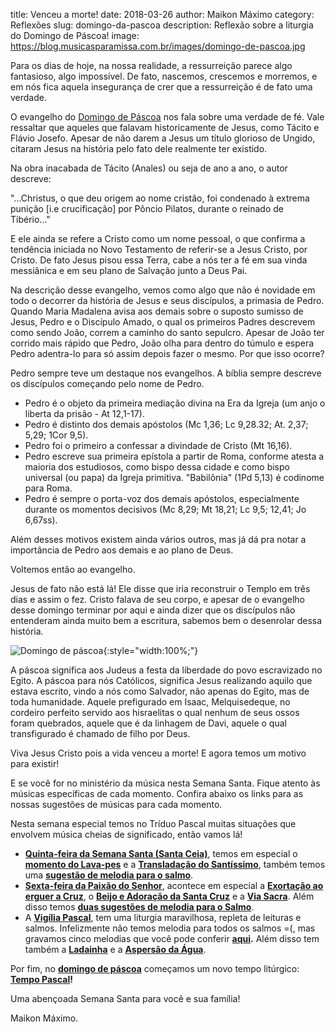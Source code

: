 ﻿title: Venceu a morte!
date: 2018-03-26
author: Maikon Máximo
category: Reflexões
slug: domingo-da-pascoa
description: Reflexão sobre a liturgia do Domingo de Páscoa!
image: https://blog.musicasparamissa.com.br/images/domingo-de-pascoa.jpg


Para os dias de hoje, na nossa realidade, a ressurreição parece algo fantasioso, algo impossível. De fato, nascemos, crescemos e morremos, e em nós fica aquela insegurança de crer que a ressurreição é de fato uma verdade.

O evangelho do [Domingo de Páscoa](https://musicasparamissa.com.br/sugestoes-para/domingo-da-pascoa) nos fala sobre uma verdade de fé.
Vale ressaltar que aqueles que falavam historicamente de Jesus, como Tácito e Flávio Josefo. Apesar de não darem a Jesus um título glorioso de Ungido, citaram Jesus na história pelo fato dele realmente ter existido.

Na obra inacabada de Tácito (Anales) ou seja de ano a ano, o autor descreve:

"...Christus, o que deu origem ao nome cristão, foi condenado à extrema punição [i.e crucificação] por Pôncio Pilatos, durante o reinado de Tibério..."

E ele ainda se refere a Cristo como um nome pessoal, o que confirma a tendência iniciada no Novo Testamento de referir-se a Jesus Cristo, por Cristo.
De fato Jesus pisou essa Terra, cabe a nós ter a fé em sua vinda messiânica e em seu plano de Salvação junto a Deus Pai.

Na descrição desse evangelho, vemos como algo que não é novidade em todo o decorrer da história de Jesus e seus discípulos, a primasia de Pedro. Quando Maria Madalena avisa aos demais sobre o suposto sumisso de Jesus, Pedro e o Discípulo Amado, o qual os primeiros Padres descrevem como sendo João, correm a caminho do santo sepulcro.
Apesar de João ter corrido mais rápido que Pedro, João olha para dentro do túmulo e espera Pedro adentra-lo para só assim depois fazer o mesmo.
Por que isso ocorre?

Pedro sempre teve um destaque nos evangelhos. A bíblia sempre descreve os discípulos começando pelo nome de Pedro.

- Pedro é o objeto da primeira mediação divina na Era da Igreja (um anjo o liberta da prisão - At 12,1-17).
- Pedro é distinto dos demais apóstolos (Mc 1,36; Lc 9,28.32; At. 2,37; 5,29; 1Cor 9,5).
- Pedro foi o primeiro a confessar a divindade de Cristo (Mt 16,16).
- Pedro escreve sua primeira epístola a partir de Roma, conforme atesta a maioria dos estudiosos, como bispo dessa cidade e como bispo universal (ou papa) da Igreja primitiva. "Babilônia" (1Pd 5,13) é codinome para Roma.
- Pedro é sempre o porta-voz dos demais apóstolos, especialmente durante os momentos decisivos (Mc 8,29; Mt 18,21; Lc 9,5; 12,41; Jo 6,67ss).

Além desses motivos existem ainda vários outros, mas já dá pra notar a importância de Pedro aos demais e ao plano de Deus.

Voltemos então ao evangelho.

Jesus de fato não está lá! Ele disse que iria reconstruir o Templo em três dias e assim o fez. Cristo falava de seu corpo, e  apesar de o evangelho desse domingo terminar por aqui e ainda dizer que os discípulos não entenderam ainda muito bem a escritura, sabemos bem o desenrolar dessa história.

![Domingo de páscoa](https://blog.musicasparamissa.com.br/images/domingo-de-pascoa.jpg){:style="width:100%;"}

A páscoa significa aos Judeus a festa da liberdade do povo escravizado no Egito. A páscoa para nós Católicos, significa Jesus realizando aquilo que estava escrito, vindo a nós como Salvador, não apenas do Egito, mas de toda humanidade. Aquele prefigurado em Isaac, Melquisedeque, no cordeiro perfeito servido aos hisraelitas o qual nenhum de seus ossos foram quebrados, aquele que é da linhagem de Davi, aquele o qual transfigurado é chamado de filho por Deus.

Viva Jesus Cristo pois a vida venceu a morte!
E agora temos um motivo para existir!

E se você for no ministério da música nesta Semana Santa. Fique atento às músicas específicas de cada momento.
Confira abaixo os links para as nossas sugestões de músicas para cada momento.



Nesta semana especial temos no Tríduo Pascal muitas situações que envolvem música cheias de significado, então vamos lá!

- **[Quinta-feira da Semana Santa (Santa Ceia)](https://musicasparamissa.com.br/sugestoes-para/5a-feira-da-semana-santa-santa-ceia/)**,
temos em especial o **[momento do Lava-pes](https://musicasparamissa.com.br/musicas-de/lava-pes-ceia-do-senhor)**
e a **[Transladação do Santíssimo](https://musicasparamissa.com.br/musicas-de/transladacao)**,
também temos uma **[sugestão de melodia para o salmo](https://musicasparamissa.com.br/musica/salmo-115-o-calice-por-nos-abencoado/)**.
- **[Sexta-feira da Paixão do Senhor](https://musicasparamissa.com.br/sugestoes-para/6a-feira-da-semana-santa)**,
acontece em especial a
**[Exortação ao erguer a Cruz](https://musicasparamissa.com.br/musicas-de/exortacao-da-santa-cruz)**,
o **[Beijo e Adoração da Santa Cruz](https://musicasparamissa.com.br/musicas-de/beijo-e-adoracao-cruz)**
e a **[Via Sacra](https://musicasparamissa.com.br/musicas-de/via-sacra)**.
Além disso temos
**[duas sugestões de melodia para o Salmo](https://musicasparamissa.com.br/musicas-de/salmo-paixao)**.
- A **[Vigília Pascal](https://musicasparamissa.com.br/musicas-de/sabado-santo)**,
tem uma liturgia maravilhosa, repleta de leituras e salmos.
Infelizmente não temos melodia para todos os salmos =(,
mas gravamos cinco melodias que você pode conferir
**[aqui](https://musicasparamissa.com.br/sugestoes-para/vigilia-pascal-ano-a).**
Além disso tem também a
**[Ladainha](https://musicasparamissa.com.br/musicas-de/ladainha-sabado-santo)**
e a
**[Aspersão da Água](https://musicasparamissa.com.br/musicas-de/aspersao-da-agua-sabado-santo)**.

Por fim, no
**[domingo de páscoa](https://musicasparamissa.com.br/sugestoes-para/domingo-da-pascoa)**
começamos um novo tempo litúrgico:
**[Tempo Pascal](https://musicasparamissa.com.br/musicas-de/tempo-pascal)!**

Uma abençoada Semana Santa para você e sua família!

Maikon Máximo.
